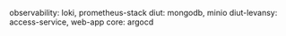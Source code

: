 observability: loki, prometheus-stack
diut: mongodb, minio
diut-levansy: access-service, web-app
core: argocd
